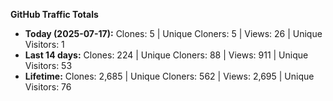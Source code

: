 
**GitHub Traffic Totals**

- **Today (2025-07-17):** Clones: 5 | Unique Cloners: 5 | Views: 26 | Unique Visitors: 1
- **Last 14 days:** Clones: 224 | Unique Cloners: 88 | Views: 911 | Unique Visitors: 53
- **Lifetime:** Clones: 2,685 | Unique Cloners: 562 | Views: 2,695 | Unique Visitors: 76
